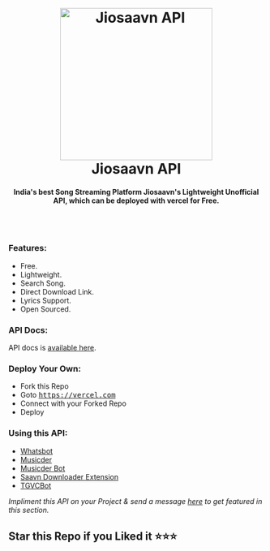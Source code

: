 <h1 align="center">
<br>
<img src="https://telegra.ph/file/3f4ec4d689573bd4de154.png" alt="Jiosaavn API" width="300">
<br>
Jiosaavn API
<br>
</h1>
<h4 align="center">
India's best Song Streaming Platform Jiosaavn's Lightweight Unofficial API, which can be deployed with vercel for Free.
</h4>
<br>
<br>

### Features:

- Free.
- Lightweight.
- Search Song.
- Direct Download Link.
- Lyrics Support.
- Open Sourced.

### API Docs:

API docs is [available here](https://jiosaavn-api-v3.vercel.app/docs).

### Deploy Your Own:

- Fork this Repo
- Goto <tt>https://vercel.com</tt>
- Connect with your Forked Repo
- Deploy

### Using this API:

- [Whatsbot](https://github.com/cachecleanerjeet/Whatsbot "Whatsbot")
- [Musicder](https://github.com/cachecleanerjeet/Musicder "Musicder")
- [Musicder Bot](https://t.me/musicder_bot "Musicder Bot")
- [Saavn Downloader Extension](https://github.com/naqushab/saavn-downloader-extension "saavn-downloader-extension")
- [TGVCBot](https://github.com/ArnabXD/TGVCBot "@ArnabXD/TGVCBot")

_Impliment this API on your Project & send a message [here](https://t.me/t_projects "here") to get featured in this section._
<br>

## Star this Repo if you Liked it ⭐⭐⭐
